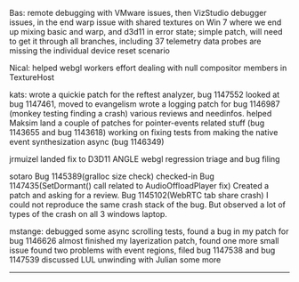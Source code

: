 Bas:
        remote debugging with VMware issues, then VizStudio debugger issues, in the end warp issue with shared textures on Win 7 where we end up mixing basic and warp, and d3d11 in error state; simple patch, will need to get it through all branches, including 37
        telemetry data probes are missing the individual device reset scenario



Nical:
        helped webgl workers effort
        dealing with null compositor members in TextureHost



kats:
        wrote a quickie patch for the reftest analyzer, bug 1147552
        looked at bug 1147461, moved to evangelism
        wrote a logging patch for bug 1146987 (monkey testing finding a crash)
        various reviews and needinfos. helped Maksim land a couple of patches for pointer-events related stuff (bug 1143655 and bug 1143618)
        working on fixing tests from making the native event synthesization async (bug 1146349)



jrmuizel
        landed fix to D3D11 ANGLE webgl regression
        triage and bug filing



sotaro
        Bug 1145389(gralloc size check) checked-in
        Bug 1147435(SetDormant() call related to AudioOffloadPlayer fix) Created a patch and asking for a review.
        Bug 1145102(WebRTC tab share crash) I could not reproduce the same crash stack of the bug. But observed a lot of types of the crash on all 3 windows laptop.



mstange:
        debugged some async scrolling tests, found a bug in my patch for bug 1146626
        almost finished my layerization patch, found one more small issue
        found two problems with event regions, filed bug 1147538 and bug 1147539
        discussed LUL unwinding with Julian some more

________________


